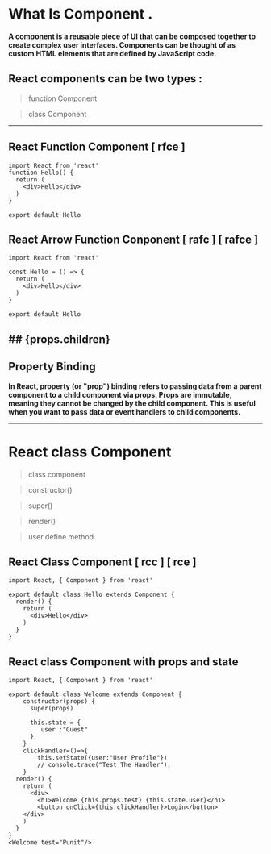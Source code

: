 # What Is Component .

**A component is a reusable piece of UI that can be composed together to create complex user interfaces. Components can be thought of as custom HTML elements that are defined by JavaScript code.**



<!-- <img src="component.webp"> -->

## React components can be two types :

> function Component

> class Component

<hr>


## React Function Component [ rfce ]

```
import React from 'react'
function Hello() {
  return (
    <div>Hello</div>
  )
}

export default Hello

```
## React Arrow Function Conponent [ rafc ] [ rafce ]

```
import React from 'react'

const Hello = () => {
  return (
    <div>Hello</div>
  )
}

export default Hello

```
## ## {props.children}

## Property Binding 


**In React, property (or "prop") binding refers to passing data from a parent component to a child component via props. Props are immutable, meaning they cannot be changed by the child component. This is useful when you want to pass data or event handlers to child components.**

<hr>

# React class Component

> class component

> constructor()

> super() 

> render()

> user define method

## React Class Component [ rcc ] [ rce ]

```
import React, { Component } from 'react'

export default class Hello extends Component {
  render() {
    return (
      <div>Hello</div>
    )
  }
}
```

## React class Component with props and state

```
import React, { Component } from 'react'

export default class Welcome extends Component {
    constructor(props) {
      super(props)
    
      this.state = {
         user :"Guest"
      }
    }
    clickHandler=()=>{
        this.setState({user:"User Profile"})
        // console.trace("Test The Handler");
    }
  render() {
    return (
      <div>
        <h1>Welcome {this.props.test} {this.state.user}</h1>
        <button onClick={this.clickHandler}>Login</button>
    </div>
    )
  }
}
<Welcome test="Punit"/>
```


